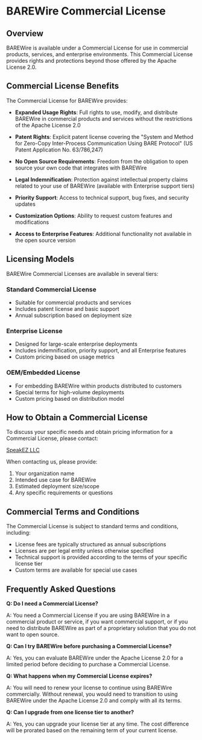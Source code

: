 # BAREWire Commercial License

## Overview

BAREWire is available under a Commercial License for use in commercial products, services, and enterprise environments. This Commercial License provides rights and protections beyond those offered by the Apache License 2.0.

## Commercial License Benefits

The Commercial License for BAREWire provides:

- **Expanded Usage Rights**: Full rights to use, modify, and distribute BAREWire in commercial products and services without the restrictions of the Apache License 2.0
  
- **Patent Rights**: Explicit patent license covering the "System and Method for Zero-Copy Inter-Process Communication Using BARE Protocol" (US Patent Application No. 63/786,247)
  
- **No Open Source Requirements**: Freedom from the obligation to open source your own code that integrates with BAREWire
  
- **Legal Indemnification**: Protection against intellectual property claims related to your use of BAREWire (available with Enterprise support tiers)
  
- **Priority Support**: Access to technical support, bug fixes, and security updates
  
- **Customization Options**: Ability to request custom features and modifications
  
- **Access to Enterprise Features**: Additional functionality not available in the open source version

## Licensing Models

BAREWire Commercial Licenses are available in several tiers:

### Standard Commercial License
- Suitable for commercial products and services
- Includes patent license and basic support
- Annual subscription based on deployment size

### Enterprise License
- Designed for large-scale enterprise deployments
- Includes indemnification, priority support, and all Enterprise features
- Custom pricing based on usage metrics

### OEM/Embedded License
- For embedding BAREWire within products distributed to customers
- Special terms for high-volume deployments
- Custom pricing based on distribution model

## How to Obtain a Commercial License

To discuss your specific needs and obtain pricing information for a Commercial License, please contact:

[SpeakEZ LLC](https://speakez.ai/contact)

When contacting us, please provide:
1. Your organization name
2. Intended use case for BAREWire
3. Estimated deployment size/scope
4. Any specific requirements or questions

## Commercial Terms and Conditions

The Commercial License is subject to standard terms and conditions, including:

- License fees are typically structured as annual subscriptions
- Licenses are per legal entity unless otherwise specified
- Technical support is provided according to the terms of your specific license tier
- Custom terms are available for special use cases

## Frequently Asked Questions

**Q: Do I need a Commercial License?**

A: You need a Commercial License if you are using BAREWire in a commercial product or service, if you want commercial support, or if you need to distribute BAREWire as part of a proprietary solution that you do not want to open source.

**Q: Can I try BAREWire before purchasing a Commercial License?**

A: Yes, you can evaluate BAREWire under the Apache License 2.0 for a limited period before deciding to purchase a Commercial License.

**Q: What happens when my Commercial License expires?**

A: You will need to renew your license to continue using BAREWire commercially. Without renewal, you would need to transition to using BAREWire under the Apache License 2.0 and comply with all its terms.

**Q: Can I upgrade from one license tier to another?**

A: Yes, you can upgrade your license tier at any time. The cost difference will be prorated based on the remaining term of your current license.



